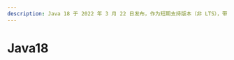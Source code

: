 ```yaml
---
description: Java 18 于 2022 年 3 月 22 日发布，作为短期支持版本（非 LTS），带来了 编码一致性、开发者工具改进、性能优化 等正式特性
---
```


# Java18

